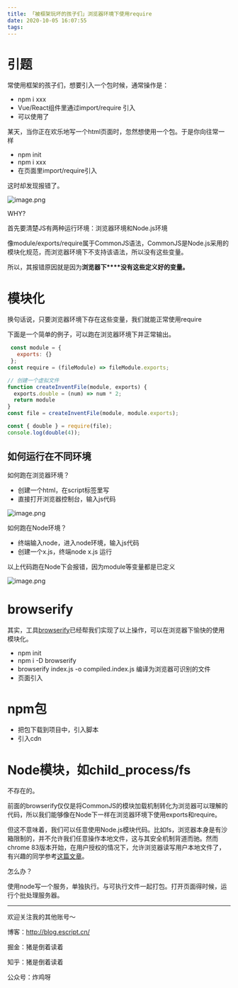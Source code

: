 ```yaml
---
title: 「被框架玩坏的孩子们」浏览器环境下使用require
date: 2020-10-05 16:07:55
tags:
---
```


# 引题

常使用框架的孩子们，想要引入一个包时候，通常操作是：

- npm i xxx
- Vue/React组件里通过import/require 引入
- 可以使用了



某天，当你正在欢乐地写一个html页面时，忽然想使用一个包。于是你向往常一样

- npm init 
- npm i xxx
- 在页面里import/require引入

这时却发现报错了。

![image.png](https://cdn.nlark.com/yuque/0/2020/png/317801/1601445014529-617ad326-654c-4914-9166-490736e944a4.png)

WHY?

首先要清楚JS有两种运行环境：浏览器环境和Node.js环境

像module/exports/require属于CommonJS语法，CommonJS是Node.js采用的模块化规范，而浏览器环境下不支持该语法，所以没有这些变量。



所以，其报错原因就是因为**浏览器下****没有这些定义好的变量。**

# 模块化

换句话说，只要浏览器环境下存在这些变量，我们就能正常使用require

下面是一个简单的例子，可以跑在浏览器环境下并正常输出。

```js
 const module = {
   exports: {}
 };
const require = (fileModule) => fileModule.exports;

// 创建一个虚拟文件
function createInventFile(module, exports) {
  exports.double = (num) => num * 2;
  return module
}
const file = createInventFile(module, module.exports);

const { double } = require(file);
console.log(double(4));
```

## 如何运行在不同环境

如何跑在浏览器环境？

- 创建一个html，在script标签里写
- 直接打开浏览器控制台，输入js代码

![image.png](https://cdn.nlark.com/yuque/0/2020/png/317801/1601448155778-4ef354b9-d2e1-4136-a12b-ac14f7be5f51.png)

如何跑在Node环境？

- 终端输入node，进入node环境，输入js代码
- 创建一个x.js，终端node x.js 运行



以上代码跑在Node下会报错，因为module等变量都是已定义

![image.png](https://cdn.nlark.com/yuque/0/2020/png/317801/1601448194222-f4817ef5-4ba1-499b-94d6-d923c3da844e.png)

# browserify

其实，工具[browserify](http://browserify.org/)已经帮我们实现了以上操作，可以在浏览器下愉快的使用模块化。

- npm init
- npm i -D browserify
- browserify index.js -o compiled.index.js 编译为浏览器可识别的文件
- <script src="compiled.index.js"></script> 页面引入



# npm包

- 把包下载到项目中，引入脚本
- 引入cdn



# Node模块，如child_process/fs

不存在的。

前面的browserify仅仅是将CommonJS的模块加载机制转化为浏览器可以理解的代码，所以我们能够像在Node下一样在浏览器环境下使用exports和require。

但这不意味着，我们可以任意使用Node.js模块代码。比如fs，浏览器本身是有沙箱限制的，并不允许我们任意操作本地文件，这与其安全机制背道而驰。然而chrome 83版本开始，在用户授权的情况下，允许浏览器读写用户本地文件了，有兴趣的同学参考[这篇文章](https://juejin.im/post/6844904181896052750#comment)。


怎么办？

使用node写一个服务，单独执行。与可执行文件一起打包。打开页面得时候，运行个批处理服务器。



------


欢迎关注我的其他账号～

博客：http://blog.escript.cn/

掘金：猪是倒着读着

知乎：猪是倒着读着

公众号：炸鸡呀

